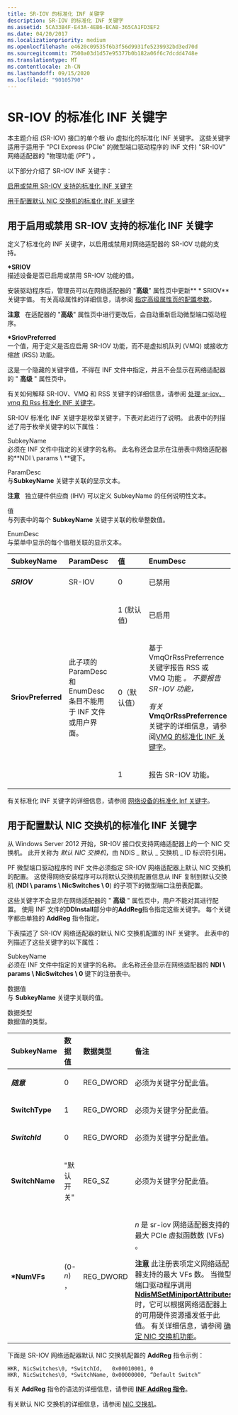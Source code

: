 ```yaml
---
title: SR-IOV 的标准化 INF 关键字
description: SR-IOV 的标准化 INF 关键字
ms.assetid: 5CA33B4F-E43A-4EB6-BCAB-365CA1FD3EF2
ms.date: 04/20/2017
ms.localizationpriority: medium
ms.openlocfilehash: e4620c09535f6b3f56d9931fe5239932bd3ed70d
ms.sourcegitcommit: 7500a03d1d57e95377b0b182a06f6c7dcdd4748e
ms.translationtype: MT
ms.contentlocale: zh-CN
ms.lasthandoff: 09/15/2020
ms.locfileid: "90105790"
---
```

# <a name="standardized-inf-keywords-for-sr-iov"></a>SR-IOV 的标准化 INF 关键字


本主题介绍 (SR-IOV) 接口的单个根 i/o 虚拟化的标准化 INF 关键字。 这些关键字适用于适用于 "PCI Express (PCIe" 的微型端口驱动程序的 INF 文件) "SR-IOV" 网络适配器的 "物理功能 (PF") 。

以下部分介绍了 SR-IOV INF 关键字：

[启用或禁用 SR-IOV 支持的标准化 INF 关键字](#standardized-inf-keywords-for-enabling-or-disabling-sr-iov-support)

[用于配置默认 NIC 交换机的标准化 INF 关键字](#standardized-inf-keywords-for-configuration-of-the-default-nic-switch)

## <a name="standardized-inf-keywords-for-enabling-or-disabling-sr-iov-support"></a>用于启用或禁用 SR-IOV 支持的标准化 INF 关键字


定义了标准化的 INF 关键字，以启用或禁用对网络适配器的 SR-IOV 功能的支持。

<a href="" id="-sriov"></a>**\*SRIOV**  
描述设备是否已启用或禁用 SR-IOV 功能的值。

安装驱动程序后，管理员可以在网络适配器的 "**高级**" 属性页中更新** \* SRIOV**关键字值。 有关高级属性的详细信息，请参阅 [指定高级属性页的配置参数](specifying-configuration-parameters-for-the-advanced-properties-page.md)。

**注意**   在适配器的 "**高级**" 属性页中进行更改后，会自动重新启动微型端口驱动程序。

 

<a href="" id="-sriovpreferred"></a>**\*SriovPreferred**  
一个值，用于定义是否应启用 SR-IOV 功能，而不是虚拟机队列 (VMQ) 或接收方缩放 (RSS) 功能。

这是一个隐藏的关键字值，不得在 INF 文件中指定，并且不会显示在网络适配器的 " **高级** " 属性页中。

有关如何解释 SR-IOV、VMQ 和 RSS 关键字的详细信息，请参阅 [处理 sr-iov、vmq 和 Rss 标准化 INF 关键字](handling-sr-iov--vmq--and-rss-standardized-inf-keywords.md)。

SR-IOV 标准化 INF 关键字是枚举关键字，下表对此进行了说明。 此表中的列描述了用于枚举关键字的以下属性：

<a href="" id="subkeyname"></a>SubkeyName  
必须在 INF 文件中指定的关键字的名称。 此名称还会显示在注册表中网络适配器的**NDI \\ params \\ **键下。

<a href="" id="paramdesc"></a>ParamDesc  
与**SubkeyName** 关键字关联的显示文本。

**注意**   独立硬件供应商 (IHV) 可以定义 SubkeyName 的任何说明性文本。

 

<a href="" id="value"></a>值  
与列表中的每个 **SubkeyName** 关键字关联的枚举整数值。

<a href="" id="enumdesc"></a>EnumDesc  
与菜单中显示的每个值相关联的显示文本。

<table>
<colgroup>
<col width="25%" />
<col width="25%" />
<col width="25%" />
<col width="25%" />
</colgroup>
<thead>
<tr class="header">
<th align="left">SubkeyName</th>
<th align="left">ParamDesc</th>
<th align="left">值</th>
<th align="left">EnumDesc</th>
</tr>
</thead>
<tbody>
<tr class="odd">
<td align="left"><p><strong><em>SRIOV</strong></p></td>
<td align="left"><p>SR-IOV</p></td>
<td align="left"><p>0</p></td>
<td align="left"><p>已禁用</p></td>
</tr>
<tr class="even">
<td align="left"></td>
<td align="left"></td>
<td align="left"><p>1 (默认值) </p></td>
<td align="left"><p>已启用</p></td>
</tr>
<tr class="odd">
<td align="left"><p><strong></em>SriovPreferred</strong></p></td>
<td align="left"><p>此子项的 ParamDesc 和 EnumDesc 条目不能用于 INF 文件或用户界面。</p></td>
<td align="left"><p>0（默认值）</p></td>
<td align="left"><p>基于 VmqOrRssPreferrence 关键字报告 RSS 或 VMQ 功能 <strong> <em> </strong> 。 不要报告 SR-IOV 功能，</p>
<p>有关<strong> </em> VmqOrRssPreferrence</strong>关键字的详细信息，请参阅<a href="standardized-inf-keywords-for-vmq.md" data-raw-source="[Standardized INF Keywords for VMQ](standardized-inf-keywords-for-vmq.md)">VMQ 的标准化 INF 关键字</a>。</p></td>
</tr>
<tr class="even">
<td align="left"></td>
<td align="left"></td>
<td align="left"><p>1</p></td>
<td align="left"><p>报告 SR-IOV 功能。</p></td>
</tr>
</tbody>
</table>

 

有关标准化 INF 关键字的详细信息，请参阅 [网络设备的标准化 Inf 关键字](standardized-inf-keywords-for-network-devices.md)。

## <a name="standardized-inf-keywords-for-configuration-of-the-default-nic-switch"></a>用于配置默认 NIC 交换机的标准化 INF 关键字


从 Windows Server 2012 开始，SR-IOV 接口仅支持网络适配器上的一个 NIC 交换机。 此开关称为 *默认 NIC 交换机*，由 NDIS \_ 默认 \_ 交换机 \_ ID 标识符引用。

PF 微型端口驱动程序的 INF 文件必须指定 SR-IOV 网络适配器上默认 NIC 交换机的配置。 这使得网络安装程序可以将默认交换机配置信息从 INF 复制到默认交换机 (**NDI \\ params \\ NicSwitches \\ 0**) 的子项下的微型端口注册表配置。

这些关键字不会显示在网络适配器的 " **高级** " 属性页中，用户不能对其进行配置。 使用 INF 文件的**DDInstall**部分中的**AddReg**指令指定这些关键字。 每个关键字都由单独的 **AddReg** 指令指定。

下表描述了 SR-IOV 网络适配器的默认 NIC 交换机配置的 INF 关键字。 此表中的列描述了这些关键字的以下属性：

<a href="" id="subkeyname"></a>SubkeyName  
必须在 INF 文件中指定的关键字的名称。 此名称还会显示在网络适配器的 **NDI \\ params \\ NicSwitches \\ 0** 键下的注册表中。

<a href="" id="data-value"></a>数据值  
与 **SubkeyName** 关键字关联的值。

<a href="" id="data-type"></a>数据类型  
数据值的类型。

<table>
<colgroup>
<col width="25%" />
<col width="25%" />
<col width="25%" />
<col width="25%" />
</colgroup>
<thead>
<tr class="header">
<th align="left">SubkeyName</th>
<th align="left">数据值</th>
<th align="left">数据类型</th>
<th align="left">备注</th>
</tr>
</thead>
<tbody>
<tr class="odd">
<td align="left"><p><strong><em>随意</strong></p></td>
<td align="left"><p>0</p></td>
<td align="left"><p>REG_DWORD</p></td>
<td align="left"><p>必须为关键字分配此值。</p></td>
</tr>
<tr class="even">
<td align="left"><p><strong></em>SwitchType</strong></p></td>
<td align="left"><p>1</p></td>
<td align="left"><p>REG_DWORD</p></td>
<td align="left"><p>必须为关键字分配此值。</p></td>
</tr>
<tr class="odd">
<td align="left"><p><strong><em>SwitchId</strong></p></td>
<td align="left"><p>0</p></td>
<td align="left"><p>REG_DWORD</p></td>
<td align="left"><p>必须为关键字分配此值。</p></td>
</tr>
<tr class="even">
<td align="left"><p><strong></em>SwitchName</strong></p></td>
<td align="left"><p>"默认开关"</p></td>
<td align="left"><p>REG_SZ</p></td>
<td align="left"><p>必须为关键字分配此值。</p></td>
</tr>
<tr class="odd">
<td align="left"><p><strong>*NumVFs</strong></p></td>
<td align="left"><p> (0-<em>n</em>) ，</p></td>
<td align="left"><p>REG_DWORD</p></td>
<td align="left"><p><em>n</em> 是 sr-iov 网络适配器支持的最大 PCIe 虚拟函数数 (VFs) 。</p>
<div class="alert">
<strong>注意</strong>  此注册表项定义网络适配器支持的最大 VFs 数。 当微型端口驱动程序调用 <a href="/windows-hardware/drivers/ddi/ndis/nf-ndis-ndismsetminiportattributes" data-raw-source="[&lt;strong&gt;NdisMSetMiniportAttributes&lt;/strong&gt;](/windows-hardware/drivers/ddi/ndis/nf-ndis-ndismsetminiportattributes)"><strong>NdisMSetMiniportAttributes</strong></a>时，它可以根据网络适配器上的可用硬件资源播发低于此值。 有关详细信息，请参阅 <a href="determining-nic-switch-capabilities.md" data-raw-source="[Determining NIC Switch Capabilities](determining-nic-switch-capabilities.md)">确定 NIC 交换机功能</a>。
</div>
<div>
 
</div></td>
</tr>
</tbody>
</table>

 

下面是 SR-IOV 网络适配器默认 NIC 交换机配置的 **AddReg** 指令示例：

``` syntax
HKR, NicSwitches\0, *SwitchId,   0x00010001, 0
HKR, NicSwitches\0, *SwitchName, 0x00000000, “Default Switch”
```

有关 **AddReg** 指令的语法的详细信息，请参阅 [**INF AddReg 指令**](../install/inf-addreg-directive.md)。

有关默认 NIC 交换机的详细信息，请参阅 [NIC 交换机](nic-switches.md)。

